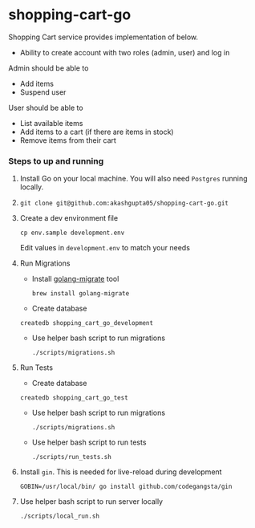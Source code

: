 # shopping-cart-go
Shopping Cart service provides implementation of below.
- Ability to create account with two roles (admin, user) and log in

Admin should be able to
- Add items
- Suspend user

User should be able to
- List available items
- Add items to a cart (if there are items in stock)
- Remove items from their cart 


### Steps to up and running

1. Install Go on your local machine. You will also need `Postgres` running locally.

2. `git clone git@github.com:akashgupta05/shopping-cart-go.git`

3. Create a dev environment file

   `cp env.sample development.env`

   Edit values in `development.env` to match your needs

4. Run Migrations

   - Install [golang-migrate](https://github.com/golang-migrate/migrate) tool

     `brew install golang-migrate`

   -  Create database

     `createdb shopping_cart_go_development`

   - Use helper bash script to run migrations

     `./scripts/migrations.sh`

4. Run Tests

   -  Create database

     `createdb shopping_cart_go_test`

   - Use helper bash script to run migrations

     `./scripts/migrations.sh`

   - Use helper bash script to run tests

     `./scripts/run_tests.sh`

5. Install `gin`. This is needed for live-reload during development

   `GOBIN=/usr/local/bin/ go install github.com/codegangsta/gin`

6. Use helper bash script to run server locally

   `./scripts/local_run.sh`